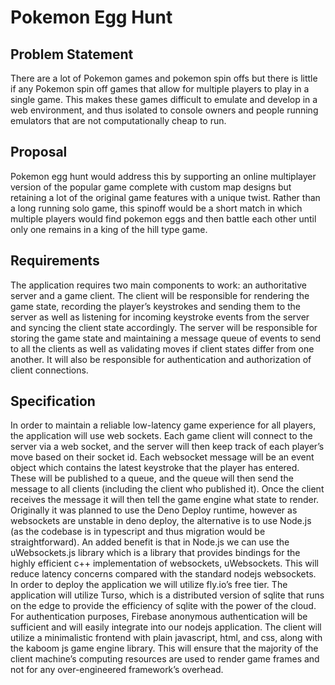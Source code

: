 # Pokemon Egg Hunt

## Problem Statement

There are a lot of Pokemon games and pokemon spin offs but there is little if any Pokemon spin off games that allow for multiple players to play in a single game. This makes these games difficult to emulate and develop in a web environment, and thus isolated to console owners and people running emulators that are not computationally cheap to run.

## Proposal

Pokemon egg hunt would address this by supporting an online multiplayer version of the popular game complete with custom map designs but retaining a lot of the original game features with a unique twist. Rather than a long running solo game, this spinoff would be a short match in which multiple players would find pokemon eggs and then battle each other until only one remains in a king of the hill type game.

## Requirements

The application requires two main components to work: an authoritative server and a game client. The client will be responsible for rendering the game state, recording the player’s keystrokes and sending them to the server as well as listening for incoming keystroke events from the server and syncing the client state accordingly. The server will be responsible for storing the game state and maintaining a message queue of events to send to all the clients as well as validating moves if client states differ from one another. It will also be responsible for authentication and authorization of client connections.

## Specification

In order to maintain a reliable low-latency game experience for all players, the application will use web sockets. Each game client will connect to the server via a web socket, and the server will then keep track of each player’s move based on their socket id. Each websocket message will be an event object which contains the latest keystroke that the player has entered. These will be published to a queue, and the queue will then send the message to all clients (including the client who published it). Once the client receives the message it will then tell the game engine what state to render. Originally it was planned to use the Deno Deploy runtime, however as websockets are unstable in deno deploy, the alternative is to use Node.js (as the codebase is in typescript and thus migration would be straightforward). An added benefit is that in Node.js we can use the uWebsockets.js library which is a library that provides bindings for the highly efficient c++ implementation of websockets, uWebsockets. This will reduce latency concerns compared with the standard nodejs websockets. In order to deploy the application we will utilize fly.io’s free tier.
The application will utilize Turso, which is a distributed version of sqlite that runs on the edge to provide the efficiency of sqlite with the power of the cloud. For authentication purposes, Firebase anonymous authentication will be sufficient and will easily integrate into our nodejs application. The client will utilize a minimalistic frontend with plain javascript, html, and css, along with the kaboom js game engine library. This will ensure that the majority of the client machine’s computing resources are used to render game frames and not for any over-engineered framework’s overhead.
